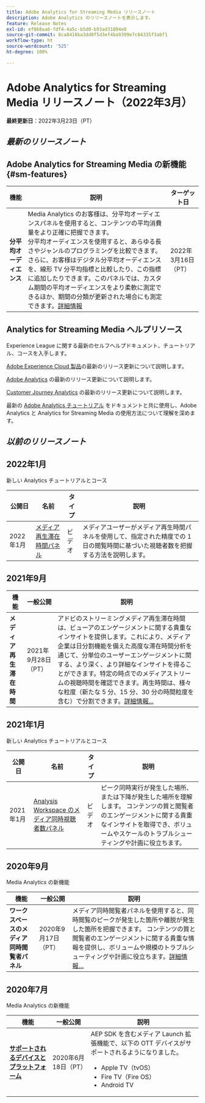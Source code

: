 ```yaml
---
title: Adobe Analytics for Streaming Media リリースノート
description: Adobe Analytics のリリースノートを表示します。
feature: Release Notes
exl-id: ef068aa6-fdf4-4a5c-b5d0-b93ad31894e8
source-git-commit: 8ca8416ba3dd8f5d3ef4ba9399e7c84335f3abf1
workflow-type: ht
source-wordcount: '525'
ht-degree: 100%

---
```


# Adobe Analytics for Streaming Media リリースノート（2022年3月）

**最終更新日**：2022年3月23日（PT）

## *最新のリリースノート*

## Adobe Analytics for Streaming Media の新機能  {#sm-features}

| 機能 | 説明 | ターゲット日 |
| ----------- | ---------- | ------- |
| **分平均オーディエンス** | Media Analytics のお客様は、分平均オーディエンスパネルを使用すると、コンテンツの平均消費量をより正確に把握できます。<br>分平均オーディエンスを使用すると、あらゆる長さやジャンルのプログラミングを比較できます。さらに、お客様はデジタル分平均オーディエンスを、線形 TV 分平均指標と比較したり、この指標に追加したりできます。このパネルでは、カスタム期間の平均オーディエンスをより柔軟に測定できるほか、期間の分類が更新された場合にも測定できます。[詳細情報](https://experienceleague.adobe.com/docs/media-analytics/using/media-reports/average-minute-audience.html?lang=ja) | 2022年3月16日（PT） |

## Analytics for Streaming Media ヘルプリソース

Experience League に関する最新のセルフヘルプドキュメント、チュートリアル、コースを入手します。

[Adobe Experience Cloud 製品](https://business.adobe.com/jp/products/adobe-experience-cloud-products.html)の最新のリリース更新について説明します。

[Adobe Analytics](https://experienceleague.adobe.com/docs/analytics/release-notes/latest.html?lang=ja) の最新のリリース更新について説明します。

[Customer Journey Analytics](https://experienceleague.adobe.com/docs/analytics-platform/using/releases/latest.html?lang=ja) の最新のリリース更新について説明します。

最新の [Adobe Analytics チュートリアル](https://experienceleague.adobe.com/docs/analytics-learn/tutorials/overview.html?lang=ja) をドキュメントと共に使用し、Adobe Analytics と Analytics for Streaming Media の使用方法について理解を深めます。

## *以前のリリースノート*

## 2022年1月

新しい Analytics チュートリアルとコース

| 公開日 | 名前 | タイプ | 説明 |
| ----------- | ---------- | ---------- | --------- |
| 2022年1月 | [メディア再生滞在時間パネル](https://experienceleague.adobe.com/docs/analytics-learn/tutorials/media-analytics/measuring-media-analytics/media-playback-time-spent-panel.html?lang=ja) | ビデオ | メディアユーザーがメディア再生時間パネルを使用して、指定された精度での 1 日の閲覧時間に基づいた視聴者数を把握する方法を説明します。 |

## 2021年9月

| 機能 | 一般公開 | 説明 |
| ----------- | ---------- | -------------- |
| **メディア再生滞在時間** | 2021年9月28日（PT） | アドビのストリーミングメディア再生滞在時間は、ビューアのエンゲージメントに関する貴重なインサイトを提供します。これにより、メディア企業は日分割機能を備えた高度な滞在時間分析を通じて、分単位のユーザーエンゲージメントに関する、より深く、より詳細なインサイトを得ることができます。特定の時点でのメディアストリームの視聴時間を確認できます。再生時間は、様々な粒度（新たな 5 分、15 分、30 分の時間粒度を含む）で分割できます。[詳細情報...](/help/media-reports/media-workspace-panels/media-playback-time-spent.md) |

## 2021年1月

新しい Analytics チュートリアルとコース

| 公開日 | 名前 | タイプ | 説明 |
| ----------- | ---------- | ---------- | --------- |
| 2021年1月 | [Analysis Workspace のメディア同時視聴者数パネル](https://experienceleague.adobe.com/docs/analytics-learn/tutorials/analysis-workspace/using-panels/media-concurrent-viewers-panel-in-analysis-workspace.html?lang=ja#analysis-workspace) | ビデオ | ピーク同時実行が発生した場所、または下降が発生した場所を理解します。 コンテンツの質と閲覧者のエンゲージメントに関する貴重なインサイトを取得でき、ボリュームやスケールのトラブルシューティングや計画に役立ちます。 |


## 2020年9月

Media Analytics の新機能

| 機能 | 一般公開 | 説明 |
| -------- | -------------------- | ----------- |
| **ワークスペースのメディア同時閲覧者パネル** | 2020年9月17日（PT） | メディア同時閲覧者パネルを使用すると、同時閲覧のピークが発生した箇所や離脱が発生した箇所を把握できます。 コンテンツの質と閲覧者のエンゲージメントに関する貴重な情報を提供し、ボリュームや規模のトラブルシューティングや計画に役立ちます。[詳細情報…](/help/media-reports/media-workspace-panels/media-concurrent-viewers.md) |


## 2020年7月

Media Analytics の新機能

| 機能 | 一般公開 | 説明 |
| -------- | -------------------- | ----------- |
| [**サポートされるデバイスとプラットフォーム**](https://experienceleague.adobe.com/docs/media-analytics/using/supported-devices.html?lang=ja) | 2020年6月18日（PT） | AEP SDK を含むメディア Launch 拡張機能で、以下の OTT デバイスがサポートされるようになりました。 <div><ul><li>Apple TV（tvOS）</li><li>Fire TV（Fire OS）</li><li>Android TV</li></ul></div> |



<!-- ## Important notices for [!DNL Analytics] administrators

**Updated on March 3, 2022**

| Notice | Date Added or Updated  | Description |
| ----------- | ---------- | ---------- |
| description | date | description |
| description | date | description |
| description | date | description |
| description | date | description | -->

